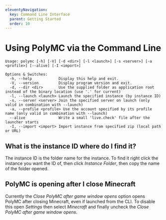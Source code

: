 ```yaml
---
eleventyNavigation:
  key: Command Line Interface
  parent: Getting Started
  order: 10
---
```


# Using PolyMC via the Command Line

```
Usage: polymc [-h] [-V] [-d <dir>] [-l <launch>] [-s <server>] [-a <profile>] [--alive] [-I <import>]

Options & Switches:
  -h, --help            Display this help and exit.
  -V, --version         Display program version and exit.
  -d, --dir <dir>       Use the supplied folder as application root instead of the binary location (use '.' for current)
  -l, --launch <launch> Launch the specified instance (by instance ID)
  -s, --server <server> Join the specified server on launch (only valid in combination with --launch)
  -a, --profile <profile> Use the account specified by its profile name (only valid in combination with --launch)
  --alive               Write a small 'live.check' file after the launcher starts
  -I, --import <import> Import instance from specified zip (local path or URL)
```
  
  ## What is the instance ID where do I find it?
  
  The instance ID is the folder name for the instance.
  To find it right click the instance you want the ID of, then click *Instance Folder*, then copy the name of the folder opened.
  
  ## PolyMC is opening after I close Minecraft
  
  Currently the *Close PolyMC after game window opens* option opens PolyMC after closing Minecraft, even if launched from the CLI.
  To disable this open *Settings* then select *Minecraft* and finally uncheck the *Close PolyMC after game window opens*.
